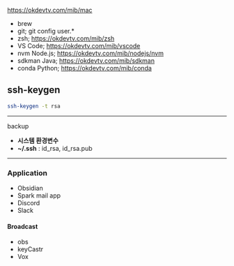 https://okdevtv.com/mib/mac

- brew
- git; git config user.*
- zsh; https://okdevtv.com/mib/zsh
- VS Code; https://okdevtv.com/mib/vscode
- nvm Node.js; https://okdevtv.com/mib/nodejs/nvm
- sdkman Java; https://okdevtv.com/mib/sdkman
- conda Python; https://okdevtv.com/mib/conda

## ssh-keygen
```sh
ssh-keygen -t rsa
```


---
backup

- **시스템 환경변수**
- **~/.ssh** : id_rsa, id_rsa.pub


---

### Application
- Obsidian
- Spark mail app
- Discord
- Slack

#### Broadcast
- obs
- keyCastr
- Vox


